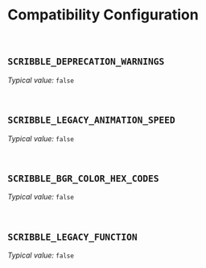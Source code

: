 # Compatibility Configuration

&nbsp;

## `SCRIBBLE_DEPRECATION_WARNINGS`

*Typical value:* `false`

&nbsp;

## `SCRIBBLE_LEGACY_ANIMATION_SPEED`

*Typical value:* `false`

&nbsp;

## `SCRIBBLE_BGR_COLOR_HEX_CODES`

*Typical value:* `false`

&nbsp;

## `SCRIBBLE_LEGACY_FUNCTION`

*Typical value:* `false`